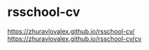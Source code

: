 # rsschool-cv
https://zhuravlovalex.github.io/rsschool-cv/
https://zhuravlovalex.github.io/rsschool-cv/cv
